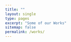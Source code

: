 ```yaml
---
title: ""
layout: single
type: pages
excerpt: "Some of our Works"
sitemap: false
permalink: /works/
---
```

